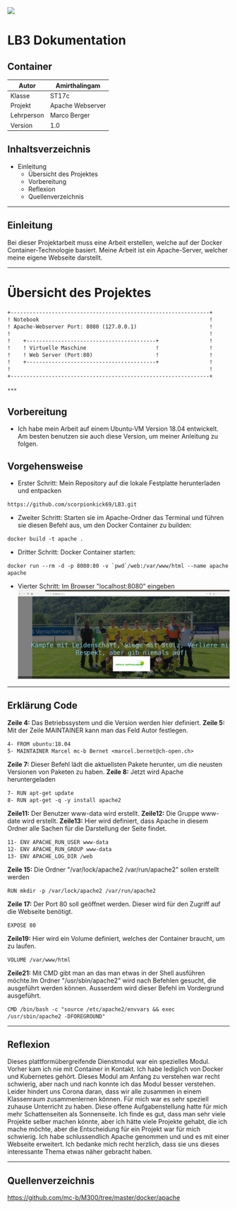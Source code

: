 ![](https://owncloud.org/wp-content/uploads/2018/09/ownCloud-docker-1.png)
# LB3 Dokumentation
## Container

| Autor | Amirthalingam |
| ------ | ------ |
| Klasse | ST17c|
| Projekt | Apache Webserver |
| Lehrperson | Marco Berger|
| Version | 1.0 |

## Inhaltsverzeichnis

- Einleitung
  - Übersicht des Projektes
  - Vorbereitung
  - Reflexion
  - Quellenverzeichnis


***
## Einleitung

Bei dieser Projektarbeit muss eine Arbeit erstellen, welche auf der Docker Container-Technologie basiert.
Meine Arbeit ist ein Apache-Server, welcher meine eigene Webseite darstellt.

***
# Übersicht des Projektes
    +---------------------------------------------------------------+
    ! Notebook                                                      !                 
    ! Apache-Webserver Port: 8080 (127.0.0.1)                       !	
    !                                                               !	
    !    +-----------------------------------------+                !
    !    ! Virtuelle Maschine                      !                !
    !    ! Web Server (Port:80)                    !                !
    !    +-----------------------------------------+                !
    !                                                               !	
    +---------------------------------------------------------------+

    ***
## Vorbereitung

- Ich habe mein Arbeit auf einem Ubuntu-VM Version 18.04 entwickelt. Am besten benutzen sie auch diese Version, um meiner Anleitung zu folgen.

## Vorgehensweise
- Erster Schritt: Mein Repository auf die lokale Festplatte herunterladen und entpacken
```
https://github.com/scorpionkick69/LB3.git
```
- Zweiter Schritt: Starten sie im Apache-Ordner das Terminal und führen sie diesen Befehl aus, um den Docker Container zu builden:
```
docker build -t apache .
```
- Dritter Schritt: Docker Container starten:

```
docker run --rm -d -p 8080:80 -v `pwd`/web:/var/www/html --name apache apache
```

- Vierter Schritt: Im Browser "localhost:8080" eingeben
![Bild1](1.PNG)

***
## Erklärung Code
**Zeile 4:** Das Betriebssystem und die Version werden hier definiert.
**Zeile 5:** Mit der Zeile MAINTAINER kann man das Feld Autor festlegen.
```
4- FROM ubuntu:18.04
5- MAINTAINER Marcel mc-b Bernet <marcel.bernet@ch-open.ch>
```

**Zeile 7:** Dieser Befehl lädt die aktuellsten Pakete herunter, um die neusten Versionen von Paketen zu haben.
**Zeile 8:** Jetzt wird Apache heruntergeladen
```
7- RUN apt-get update
8- RUN apt-get -q -y install apache2
```

**Zeile11:** Der Benutzer www-data wird erstellt.
**Zeile12:** Die Gruppe www-date wird erstellt.
**Zeile13:** Hier wird definiert, dass Apache in diesem Ordner alle Sachen für die Darstellung der Seite findet.
```
11- ENV APACHE_RUN_USER www-data
12- ENV APACHE_RUN_GROUP www-data
13- ENV APACHE_LOG_DIR /web
```

**Zeile 15:** Die Ordner "/var/lock/apache2 /var/run/apache2" sollen erstellt werden
```
RUN mkdir -p /var/lock/apache2 /var/run/apache2
```

**Zeile 17:** Der Port 80 soll geöffnet werden. Dieser wird für den Zugriff auf die Webseite benötigt.
```
EXPOSE 80
```

**Zeile19:** Hier wird ein Volume definiert, welches der Container braucht, um zu laufen.
```
VOLUME /var/www/html
```

**Zeile21:** Mit CMD gibt man an das man etwas in der Shell ausführen möchte.Im Ordner "/usr/sbin/apache2" wird nach Befehlen gesucht, die ausgeführt werden können. Ausserdem wird dieser Befehl im Vordergrund ausgeführt.
```
CMD /bin/bash -c "source /etc/apache2/envvars && exec /usr/sbin/apache2 -DFOREGROUND"
```
***
## Reflexion
Dieses plattformübergreifende Dienstmodul war ein spezielles Modul. Vorher kam ich nie mit Container in Kontakt. Ich habe lediglich von Docker und Kubernetes gehört. Dieses Modul am Anfang zu verstehen war recht schwierig, aber nach und nach konnte ich das Modul besser 
verstehen. Leider hindert uns Corona daran, dass wir alle zusammen in einem Klassenraum zusammenlernen können. Für mich war es sehr speziell zuhause Unterricht zu haben. Diese offene Aufgabenstellung hatte für mich mehr Schattenseiten als Sonnenseite. Ich finde es gut, 
dass man sehr viele Projekte selber machen könnte, aber ich hätte viele Projekte gehabt, die ich mache möchte, aber die Entscheidung für ein Projekt war für mich schwierig. Ich habe schlussendlich Apache genommen und und es mit einer Webseite erweitert. Ich bedanke mich 
recht herzlich, dass sie uns dieses interessante Thema etwas näher gebracht haben.
***

## Quellenverzeichnis

https://github.com/mc-b/M300/tree/master/docker/apache


